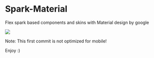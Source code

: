 # Spark-Material
Flex spark based components and skins with Material design by google

![](https://github.com/rui-cruz/Spark-Material/blob/master/FlexSparkMaterial/src/spark-material.gif)

Note: This first commit is not optimized for mobile!

Enjoy :)
